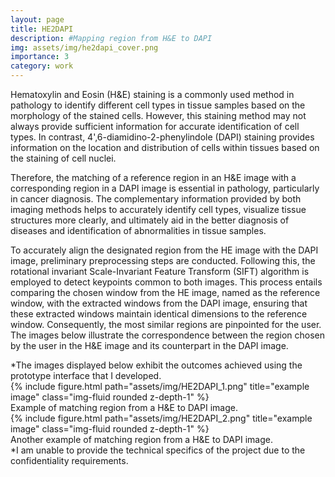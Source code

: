 ```yaml
---
layout: page
title: HE2DAPI
description: #Mapping region from H&E to DAPI
img: assets/img/he2dapi_cover.png
importance: 3
category: work
---
```


Hematoxylin and Eosin (H&E) staining is a commonly used method in pathology to identify different cell types in tissue samples based on the morphology of the stained cells. However, this staining method may not always provide sufficient information for accurate identification of cell types. In contrast, 4',6-diamidino-2-phenylindole (DAPI) staining provides information on the location and distribution of cells within tissues based on the staining of cell nuclei.

Therefore, the matching of a reference region in an H&E image with a corresponding region in a DAPI image is essential in pathology, particularly in cancer diagnosis. The complementary information provided by both imaging methods helps to accurately identify cell types, visualize tissue structures more clearly, and ultimately aid in the better diagnosis of diseases and identification of abnormalities in tissue samples.

To accurately align the designated region from the HE image with the DAPI image, preliminary preprocessing steps are conducted. Following this, the rotational invariant Scale-Invariant Feature Transform (SIFT) algorithm is employed to detect keypoints common to both images. This process entails comparing the chosen window from the HE image, named as the reference window, with the extracted windows from the DAPI image, ensuring that these extracted windows maintain identical dimensions to the reference window. Consequently, the most similar regions are pinpointed for the user. The images below illustrate the correspondence between the region chosen by the user in the H&E image and its counterpart in the DAPI image.

<div class="caption">
    *The images displayed below exhibit the outcomes achieved using the prototype interface that I developed.
</div>

<div class="caption">
</div>
<div class="row">
    <div class="col-sm mt-3 mt-md-0">
        {% include figure.html path="assets/img/HE2DAPI_1.png" title="example image" class="img-fluid rounded z-depth-1" %}
    </div>
</div>
<div class="caption">
    Example of matching region from a H&E to DAPI image. 
</div>


<div class="caption">
</div>
<div class="row">
    <div class="col-sm mt-3 mt-md-0">
        {% include figure.html path="assets/img/HE2DAPI_2.png" title="example image" class="img-fluid rounded z-depth-1" %}
    </div>
</div>
<div class="caption">
    Another example of matching region from a H&E to DAPI image. 
</div>

<div class="caption">
    *I am unable to provide the technical specifics of the project due to the confidentiality requirements.
</div>


